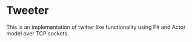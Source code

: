 # Tweeter
This is an implementation of twitter like functionality using F# and Actor model over TCP sockets.
